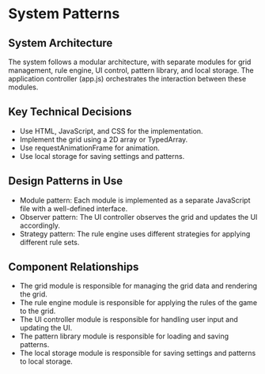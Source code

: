 # System Patterns

## System Architecture
The system follows a modular architecture, with separate modules for grid management, rule engine, UI control, pattern library, and local storage. The application controller (app.js) orchestrates the interaction between these modules.

## Key Technical Decisions
- Use HTML, JavaScript, and CSS for the implementation.
- Implement the grid using a 2D array or TypedArray.
- Use requestAnimationFrame for animation.
- Use local storage for saving settings and patterns.

## Design Patterns in Use
- Module pattern: Each module is implemented as a separate JavaScript file with a well-defined interface.
- Observer pattern: The UI controller observes the grid and updates the UI accordingly.
- Strategy pattern: The rule engine uses different strategies for applying different rule sets.

## Component Relationships
- The grid module is responsible for managing the grid data and rendering the grid.
- The rule engine module is responsible for applying the rules of the game to the grid.
- The UI controller module is responsible for handling user input and updating the UI.
- The pattern library module is responsible for loading and saving patterns.
- The local storage module is responsible for saving settings and patterns to local storage.

